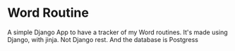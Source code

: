 # Word Routine

A simple Django App to have a tracker of my Word routines.
It's made using Django, with jinja. Not Django rest.
And the database is Postgress